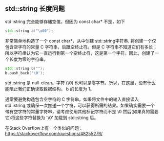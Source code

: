 
## std::string 长度问题


std::string 完全能够存储空值。但因为 const char* 不是，如下

```cpp
std::string a("\x00");
```

非常简单地构造了一个 const char*，从中创建 std::string字符串.
将创建一个仅包含空字符的常量 C 字符串，后跟空终止符。但是 C 字符串不知道它们有多长；所以字符串认为它一直运行到第一个空终止符，这是第一个字符。因此，创建了一个长度为零的字符串。


```cpp
std::string b("");
b.push_back('\0');
```

std::string 是 null-clean。字符 (\0) 也可以是零字节。所以，在这里，没有什么能阻止我们正确读取数据结构。 b 的长度为 1。

通常要避免构造包含空字符的 C 字符串。如果将文件中的输入直接读入 std::string 或确保一次推送一个字符，可以获得所需的结果。如果确实需要一个带有空字符的常量字符串，请考虑使用其他标记字符而不是 \0 然后(如果真的需要它)将这些字符替换为 '\0' 加载到 std::string 后。

在Stack Overflow上有一个类似的问题： https://stackoverflow.com/questions/48255276/
